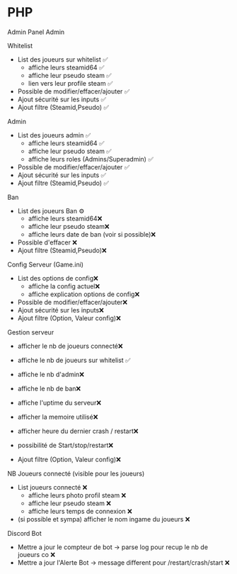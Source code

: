 # PHP 
Admin Panel Admin

Whitelist
- List des joueurs sur whitelist ✅ 
   - affiche leurs steamid64 ✅
   - affiche leur pseudo steam ✅
   - lien vers leur profile steam ✅ 
- Possible de modifier/effacer/ajouter ✅  
- Ajout sécurité sur les inputs ✅
- Ajout filtre (Steamid,Pseudo) ✅

Admin
- List des joueurs admin ✅
   - affiche leurs steamid64 ✅
   - affiche leur pseudo steam ✅
   - affiche leurs roles (Admins/Superadmin) ✅
- Possible de modifier/effacer/ajouter ✅  
- Ajout sécurité sur les inputs ✅
- Ajout filtre (Steamid,Pseudo) ✅ 

Ban
- List des joueurs Ban ⚙️  
   - affiche leurs steamid64❌ 
   - affiche leur pseudo steam❌  
   - affiche leurs date de ban (voir si possible)❌  
- Possible d'effacer ❌ 
- Ajout filtre (Steamid,Pseudo)❌  

Config Serveur (Game.ini)
- List des options de config❌  
   - affiche la config actuel❌  
   - affiche explication options de config❌ 
- Possible de modifier/effacer/ajouter❌  
- Ajout sécurité sur les inputs❌  
- Ajout filtre (Option, Valeur config)❌  

Gestion serveur
- afficher le nb de joueurs connecté❌   
- affiche le nb de joueurs sur whitelist ✅ 
- affiche le nb d'admin❌ 
- affiche le nb de ban❌ 
- affiche l'uptime du serveur❌ 
- afficher la memoire utilisé❌ 
- afficher heure du dernier crash / restart❌ 
- possibilité de Start/stop/restart❌ 
 
- Ajout filtre (Option, Valeur config)❌ 

NB Joueurs connecté (visible pour les joueurs)
- List joueurs connecté ❌ 
   - affiche leurs photo profil steam ❌  
   - affiche leur pseudo steam ❌
   - affiche leurs temps de connexion ❌
 -  (si possible et sympa) afficher le nom ingame du joueurs ❌  

Discord Bot
- Mettre a jour le compteur de bot -> parse log pour recup le nb de joueurs co  ❌
- Mettre a jour l'Alerte Bot -> message different pour /restart/crash/start ❌

